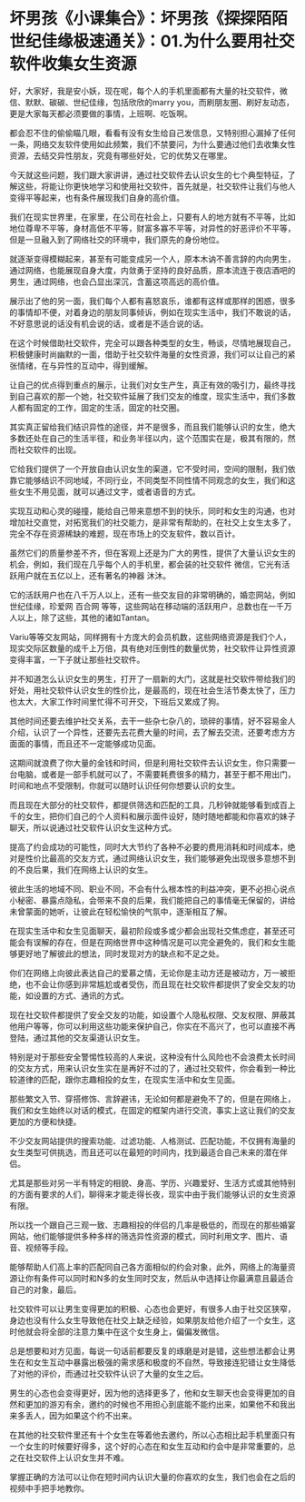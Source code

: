# 坏男孩《小课集合》：坏男孩《探探陌陌世纪佳缘极速通关》：01.为什么要用社交软件收集女生资源

好，大家好，我是安小妖，现在呢，每个人的手机里面都有大量的社交软件，微信、默默、碳碳、世纪佳缘，包括欣欣的marry you，而刷朋友圈、刷好友动态，更是大家每天都必须要做的事情，上班啊、吃饭啊。

都会忍不住的偷偷瞄几眼，看看有没有女生给自己发信息，又特别担心漏掉了任何一条，网络交友软件使用如此频繁，我们不禁要问，为什么要通过他们去收集女性资源，去结交异性朋友，究竟有哪些好处，它的优势又在哪里。

今天就这些问题，我们跟大家讲讲，通过社交软件去认识女生的七个典型特征，了解这些，将能让你更快地学习和使用社交软件，首先就是，社交软件让我们与他人变得平等起来，也有条件展现我们自身的高价值。

我们在现实世界里，在家里，在公司在社会上，只要有人的地方就有不平等，比如地位尊卑不平等，身材高低不平等，财富多寡不平等，对异性的好恶评价不平等，但是一旦融入到了网络社交的环境中，我们原先的身份地位。

就逐渐变得模糊起来，甚至有可能变成另一个人，原本木讷不善言辞的内向男生，通过网络，也能展现自身大度，内敛勇于坚持的良好品质，原本流连于夜店酒吧的男生，通过网络，也会凸显出深沉，含蓄这项高远的高价值。

展示出了他的另一面，我们每个人都有喜怒哀乐，谁都有这样或那样的困惑，很多的事情却不便，对着身边的朋友同事倾诉，例如在现实生活中，我们不敢说的话，不好意思说的话没有机会说的话，或者是不适合说的话。

在这个时候借助社交软件，完全可以跟各种类型的女生，畅谈，尽情地展现自己，积极健康时尚幽默的一面，借助于社交软件海量的女性资源，我们可以让自己的紧张情绪，在与异性的互动中，得到缓解。

让自己的优点得到重点的展示，让我们对女生产生，真正有效的吸引力，最终寻找到自己喜欢的那一个她，社交软件延展了我们交友的维度，现实生活中，我们多数人都有固定的工作，固定的生活，固定的社交圈。

其实真正留给我们结识异性的途径，并不是很多，而且我们能够认识的女生，绝大多数还处在自己的生活半径，和业务半径以内，这个范围实在是，极其有限的，然而社交软件的出现。

它给我们提供了一个开放自由认识女生的渠道，它不受时间，空间的限制，我们依靠它能够结识不同地域，不同行业，不同类型不同性情不同观念的女生，我们和这些女生不用见面，就可以通过文字，或者语音的方式。

实现互动和心灵的碰撞，能给自己带来意想不到的快乐，同时和女生的沟通，也对增加社交直觉，对拓宽我们的社交能力，是非常有帮助的，在社交上女生太多了，完全不存在资源稀缺的难题，现在市场上的交友软件，数以百计。

虽然它们的质量参差不齐，但在客观上还是为广大的男性，提供了大量认识女生的机会，例如，我们现在几乎每个人的手机里，都会装的社交软件 微信，它光有活跃用户就在五亿以上，还有著名的神器 沐沐。

它的活跃用户也在八千万人以上，还有一些交友目的非常明确的，婚恋网站，例如世纪佳缘，珍爱网 百合网 等等，这些网站在移动端的活跃用户，总数也在一千万人以上，除了这些，其他的诸如Tantan。

Variu等等交友网站，同样拥有十方庞大的会员机数，这些网络资源是我们个人，现实交际区数量的成千上万倍，具有绝对压倒性的数量优势，社交软件让异性资源变得丰富，一下子就让那些社交软件。

并不知道怎么认识女生的男生，打开了一扇新的大门，这就是社交软件带给我们的好处，用社交软件认识女生的性价比，是最高的，现在社会生活节奏太快了，压力也太大，大家工作时间里忙得不可开交，下班后又累成了狗。

其他时间还要去维护社交关系，去干一些杂七杂八的，琐碎的事情，好不容易金人介绍，认识了一个异性，还要先去花费大量的时间，去了解去交流，还要考虑方方面面的事情，而且还不一定能够成功见面。

这期间就浪费了你大量的金钱和时间，但是利用社交软件去认识女生，你只需要一台电脑，或者是一部手机就可以了，不需要耗费很多的精力，甚至于都不用出门，时间和地点不受限制，你就可以随时认识任何你想要认识的女生。

而且现在大部分的社交软件，都提供筛选和匹配的工具，几秒钟就能够看到成百上千的女生，把你们自己的个人资料和展示面件设好，随时随地都能和你喜欢的妹子聊天，所以说通过社交软件认识女生这种方式。

提高了约会成功的可能性，同时大大节约了各种不必要的费用消耗和时间成本，绝对是性价比最高的交友方式，通过网络认识女生，我们能够避免出现很多意想不到的不良后果，我们在网络上认识的女生。

彼此生活的地域不同、职业不同，不会有什么根本性的利益冲突，更不必担心说点小秘密、暴露点隐私，会带来不良的后果，我们能把自己的事情毫无保留的，讲给未曾蒙面的她听，让彼此在轻松愉快的气氛中，逐渐相互了解。

在现实生活中和女生见面聊天，最初阶段或多或少都会出现社交焦虑症，甚至还可能会有误解的存在，但是在网络世界中这种情况是可以完全避免的，我们和女生能够更好地了解彼此的想法，同时发现对方的缺点和不足之处。

你们在网络上向彼此表达自己的爱慕之情，无论你是主动方还是被动方，万一被拒绝，也不会让你感到非常尴尬或者受伤，而且现在社交软件都提供了安全交友的功能，如设置的方式、通讯的方式。

现在社交软件都提供了安全交友的功能，如设置个人隐私权限、交友权限、屏蔽其他用户等等，你可以利用这些功能来保护自己，你实在不高兴了，也可以直接不再登陆，通过其他的交友渠道认识女生。

特别是对于那些安全警惕性较高的人来说，这种没有什么风险也不会浪费太长时间的交友方式，用来认识女生实在是再好不过的了，通过社交软件，你会看到一种比较道律的匹配，跟你志趣相投的女生，在现实生活中和女生见面。

那些繁文入节、穿搭修饰、言辞避讳，无论如何都是避免不了的，但是在网络上，我们和女生始终以对话的模式，在固定的框架内进行交流，事实上这让我们的交友更加的方便和快捷。

不少交友网站提供的搜索功能、过滤功能、人格测试、匹配功能，不仅拥有海量的女生类型可供挑选，而且还可以在最短的时间内，找到最适合自己未来的潜在伴侣。

尤其是那些对另一半有特定的相貌、身高、学历、兴趣爱好、生活方式或其他特别的方面有要求的人们，聊得来才能走得长夜，现实中由于我们能够认识的女生资源有限。

所以找一个跟自己三观一致、志趣相投的伴侣的几率是极低的，而现在的那些婚宴网站，他们能够提供多种多样的筛选异性资源的模式，同时利用文字、图片、语音、视频等手段。

能够帮助人们高上率的匹配同自己各方面相似的约会对象，此外，网络上的海量资源让你有条件可以同时和N多的女生同时交友，然后从中选择让你最满意且最适合自己的对象，最后。

社交软件可以让男生变得更加的积极、心态也会更好，有很多人由于社交区狭窄，身边也没有什么女生导致他在社交上缺乏经验，如果朋友给他介绍了一个女生，这时他就会将全部的注意力集中在这个女生身上，偏偏发微信。

总是想要和对方见面，每说一句话前都要反复的琢磨是对是错，这些想法都会让男生在和女生互动中暴露出极强的需求感和极度的不自然，导致接连犯错让女生降低了对他的评价，而通过社交软件认识了大量的女生之后。

男生的心态也会变得更好，因为他的选择更多了，他和女生聊天也会变得更加的自然和更加的游刃有余，邀约的时候也不用担心到底能不能约出来，如果他不和我出来多丢人，因为如果这个约不出来。

在其他的社交软件里还有十个女生在等着他去邀约，所以心态相比起手机里面只有一个女生的时候要好得多，这个好的心态在和女生互动和约会中是非常重要的，总之在社交软件上认识女生并不难。

掌握正确的方法可以让你在短时间内认识大量的你喜欢的女生，我们也会在之后的视频中手把手地教你。